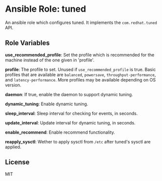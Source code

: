 
# Ansible Role: tuned

An ansible role which configures tuned. It implements the `com.redhat.tuned` API.

## Role Variables


**use_recommended_profile**: Set the profile which is recommended for the
machine instead of the one given in 'profile'.

**profile**: The profile to set. Unused if `use_recommended_profile` is true.
Basic profiles that are available are `balanced`, `powersave`,
`throughput-performance`, and `latency-performance`. More profiles may be
available depending on OS version.

**daemon**: If true, enable the daemon to support dynamic tuning.

**dynamic_tuning**: Enable dynamic tuning.

**sleep_interval**: Sleep interval for checking for events, in seconds.

**update_interval**: Update interval for dynamic tuning, in seconds.

**enable_recommend**: Enable recommend functionality.

**reapply_sysctl**: Wether to apply sysctl from `/etc` after tuned's sysctl are
applied.

## License

MIT

